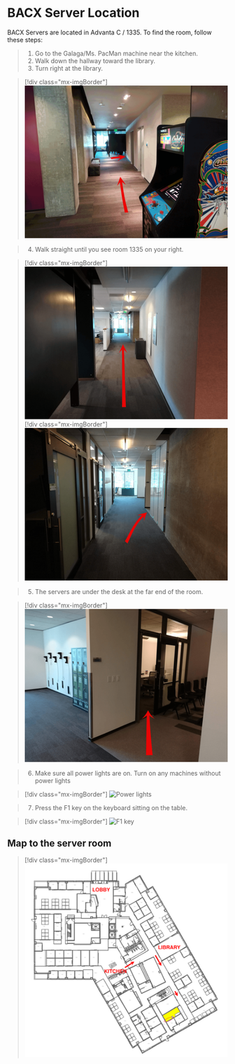 # BACX Server Location

BACX Servers are located in Advanta C / 1335. To find the room, follow these steps:

> 1. Go to the Galaga/Ms. PacMan machine near the kitchen.
> 2. Walk down the hallway toward the library.
> 3. Turn right at the library.

> [!div class="mx-imgBorder"] 
> ![Step one](media/step-1.png "Step one")

> 4. Walk straight until you see room 1335 on your right.

> [!div class="mx-imgBorder"] 
> ![Step two](media/step-2.png "Step two")
> [!div class="mx-imgBorder"] 
> ![Step three](media/step-3.png "Step three")

> 5. The servers are under the desk at the far end of the room.

> [!div class="mx-imgBorder"] 
> ![Step four](media/step-4.png "Step four")

> 6. Make sure all power lights are on. Turn on any machines without power lights

> [!div class="mx-imgBorder"] 
> ![Power lights](media/server-lights.png "Power lights")

> 7. Press the F1 key on the keyboard sitting on the table.

> [!div class="mx-imgBorder"] 
> ![F1 key](media/f1-key.png "F1 key")


## Map to the server room

> [!div class="mx-imgBorder"] 
> ![Map to the server room](media/c-map.gif "Map to the server room")
